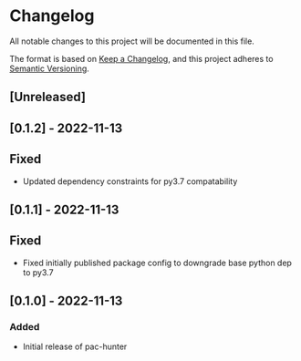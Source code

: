 # Changelog

All notable changes to this project will be documented in this file.

The format is based on [Keep a Changelog](https://keepachangelog.com/en/1.0.0/),
and this project adheres to [Semantic Versioning](https://semver.org/spec/v2.0.0.html).

## [Unreleased]

## [0.1.2] - 2022-11-13

## Fixed
- Updated dependency constraints for py3.7 compatability

## [0.1.1] - 2022-11-13

## Fixed
- Fixed initially published package config to downgrade base python dep to py3.7

## [0.1.0] - 2022-11-13

### Added
- Initial release of pac-hunter
